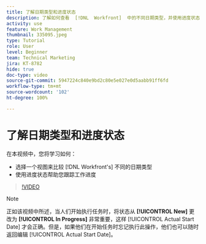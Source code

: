 ```yaml
---
title: 了解日期类型和进度状态
description: 了解如何查看  [!DNL  Workfront]  中的不同日期类型，并使用进度状态来帮助您跟踪工作进度。
activity: use
feature: Work Management
thumbnail: 335095.jpeg
type: Tutorial
role: User
level: Beginner
team: Technical Marketing
jira: KT-8782
hide: true
doc-type: video
source-git-commit: 5947224c840e9bd2c80e5e027e0d5aabb91ff6fd
workflow-type: tm+mt
source-wordcount: '102'
ht-degree: 100%

---
```


# 了解日期类型和进度状态

在本视频中，您将学习如何：

* 选择一个视图来比较 [!DNL Workfront's] 不同的日期类型
* 使用进度状态帮助您跟踪工作进度

>[!VIDEO](https://video.tv.adobe.com/v/335095/?quality=12&learn=on)

>[!NOTE]
>
>正如该视频中所述，当人们开始执行任务时，将状态从 **[!UICONTROL New]** 更改为 **[!UICONTROL In Progress]** 非常重要，这样 [!UICONTROL Actual Start Date] 才会正确。但是，如果他们在开始任务时忘记执行此操作，他们也可以随时返回编辑 [!UICONTROL Actual Start Date]。


<!---
Task progress status overview
Definitions for the project, task, and issue dates within Workfront
Project timelines
--->
